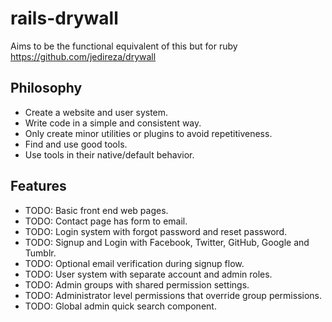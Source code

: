 # rails-drywall
Aims to be the functional equivalent of this but for ruby https://github.com/jedireza/drywall

## Philosophy

 - Create a website and user system.
 - Write code in a simple and consistent way.
 - Only create minor utilities or plugins to avoid repetitiveness.
 - Find and use good tools.
 - Use tools in their native/default behavior.


## Features

 - TODO: Basic front end web pages.
 - TODO: Contact page has form to email.
 - TODO: Login system with forgot password and reset password.
 - TODO: Signup and Login with Facebook, Twitter, GitHub, Google and Tumblr.
 - TODO: Optional email verification during signup flow.
 - TODO: User system with separate account and admin roles.
 - TODO: Admin groups with shared permission settings.
 - TODO: Administrator level permissions that override group permissions.
 - TODO: Global admin quick search component.

